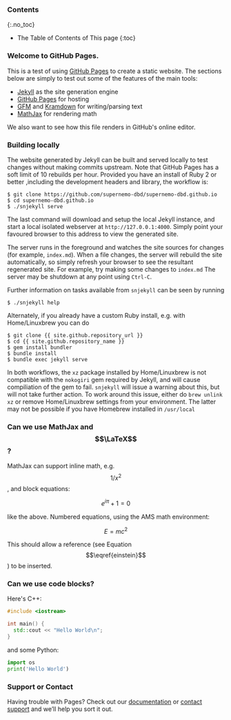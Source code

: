 ---
---
### Contents
{:.no_toc}
* The Table of Contents of This page
{:toc}

### Welcome to GitHub Pages.
This is a test of using [GitHub Pages](https://pages.github.com) to create a static website. The sections below are simply
to test out some of the features of the main tools:

- [Jekyll](https://jekyllrb.com) as the site generation engine
- [GitHub Pages](https://pages.github.com) for hosting
- [GFM](https://guides.github.com/features/mastering-markdown/) and [Kramdown](https://kramdown.gettalong.org) for writing/parsing text
- [MathJax](https://www.mathjax.org) for rendering math

We also want to see how this file renders in GitHub's online editor.

### Building locally
The website generated by Jekyll can be built and served locally to test changes
without making commits upstream. Note that GitHub Pages has a soft limit of
10 rebuilds per hour. Provided you have an install of Ruby 2 or better
,including the development headers and library, the workflow is:

```console
$ git clone https://github.com/supernemo-dbd/supernemo-dbd.github.io
$ cd supernemo-dbd.github.io
$ ./snjekyll serve
```

The last command will download and setup the local Jekyll instance, and
start a local isolated webserver at `http://127.0.0.1:4000`. Simply point
your favoured browser to this address to view the generated site.

The server runs in the foreground and watches the site sources for changes
(for example, `index.md`). When a file changes, the server will rebuild the
site automatically, so simply refresh your browser to see the resultant
regenerated site. For example, try making some changes to `index.md`
The server may be shutdown at any point using `Ctrl-C`.

Further information on tasks available from `snjekyll` can be seen by
running

```console
$ ./snjekyll help
```

Alternately, if you already have a custom Ruby install, e.g. with Home/Linuxbrew
you can do

```console
$ git clone {{ site.github.repository_url }}
$ cd {{ site.github.repository_name }}
$ gem install bundler
$ bundle install
$ bundle exec jekyll serve
```

In both workflows, the `xz` package installed by Home/Linuxbrew is not 
compatible with the `nokogiri` gem required by Jekyll, and will cause 
compiliation of the gem to fail. `snjekyll` will issue a warning about this, 
but will not take further action. To work around this issue, either do 
`brew unlink xz` or remove Home/Linuxbrew settings from your environment. 
The latter may not be possible if you have Homebrew installed in `/usr/local`



### Can we use MathJax and $$\LaTeX$$?

MathJax can support inline math, e.g. $$ 1/x^2 $$, and block equations:

$$
e^{i\pi} + 1 = 0
$$

like the above. Numbered equations, using the AMS math environment:

$$
\begin{equation}
E = mc^2
\label{einstein}
\end{equation}
$$

This should allow a reference (see Equation $$\eqref{einstein}$$) to be inserted.


### Can we use code blocks?
Here's C++:

```cpp
#include <iostream>

int main() {
  std::cout << "Hello World\n";
}
```

and some Python:

```python
import os
print('Hello World')
```


### Support or Contact
Having trouble with Pages? Check out our [documentation](https://help.github.com/pages) or [contact support](https://github.com/contact) and we’ll help you sort it out.
